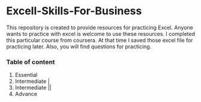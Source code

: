 # Excell-Skills-For-Business
This repository is created to provide resources for practicing Excel. 
Anyone wants to practice with excel is welcome to use these resources. I completed this particular course from coursera. At that time I saved those excel file for practicing later. 
Also, you will find questions for practicing. 

### Table of content 
1. Essential
2. Intermediate |
3. Intermediate ||
4. Advance
